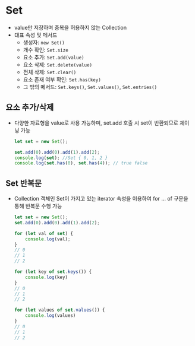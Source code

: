 # Set

- value만 저장하며 중복을 허용하지 않는 Collection
- 대표 속성 및 메서드
    - 생성자: `new Set()`
    - 개수 확인: `Set.size`
    - 요소 추가: `Set.add(value)`
    - 요소 삭제: `Set.delete(value)`
    - 전체 삭제: `Set.clear()`
    - 요소 존재 여부 확인: `Set.has(key)`
    - 그 밖의 메서드: `Set.keys()`, `Set.values()`, `Set.entries()`

## 요소 추가/삭제

- 다양한 자료형을 value로 사용 가능하며, set.add 호출 시 set이 반환되므로 체이닝 가능
    
    ```jsx
    let set = new Set();
    
    set.add(0).add(0).add(1).add(2);
    console.log(set); //Set { 0, 1, 2 }
    console.log(set.has(0), set.has(4)); // true false
    ```
    

## Set 반복문

- Collection 객체인 Set이 가지고 있는 iterator 속성을 이용하여 for ... of 구문을 통해 반복문 수행 가능
    
    ```jsx
    let set = new Set();
    set.add(0).add(0).add(1).add(2);
    
    for (let val of set) {
        console.log(val);
    }
    // 0
    // 1
    // 2
    
    for (let key of set.keys()) {
        console.log(key)
    }
    // 0
    // 1
    // 2
    
    for (let values of set.values()) {
        console.log(values)
    }
    // 0
    // 1
    // 2
    ```